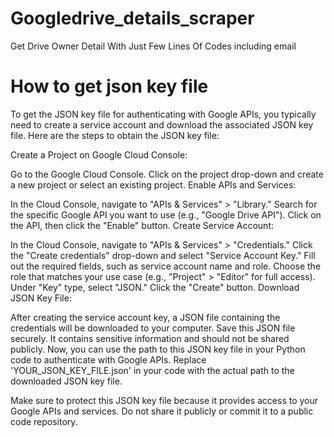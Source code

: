 # Googledrive_details_scraper
Get Drive Owner Detail With Just Few Lines Of Codes including email



# How to get json key file

To get the JSON key file for authenticating with Google APIs, you typically need to create a service account and download the associated JSON key file. Here are the steps to obtain the JSON key file:

Create a Project on Google Cloud Console:

Go to the Google Cloud Console.
Click on the project drop-down and create a new project or select an existing project.
Enable APIs and Services:

In the Cloud Console, navigate to "APIs & Services" > "Library."
Search for the specific Google API you want to use (e.g., "Google Drive API").
Click on the API, then click the "Enable" button.
Create Service Account:

In the Cloud Console, navigate to "APIs & Services" > "Credentials."
Click the "Create credentials" drop-down and select "Service Account Key."
Fill out the required fields, such as service account name and role.
Choose the role that matches your use case (e.g., "Project" > "Editor" for full access).
Under "Key" type, select "JSON."
Click the "Create" button.
Download JSON Key File:

After creating the service account key, a JSON file containing the credentials will be downloaded to your computer.
Save this JSON file securely. It contains sensitive information and should not be shared publicly.
Now, you can use the path to this JSON key file in your Python code to authenticate with Google APIs. Replace 'YOUR_JSON_KEY_FILE.json' in your code with the actual path to the downloaded JSON key file.

Make sure to protect this JSON key file because it provides access to your Google APIs and services. Do not share it publicly or commit it to a public code repository.

